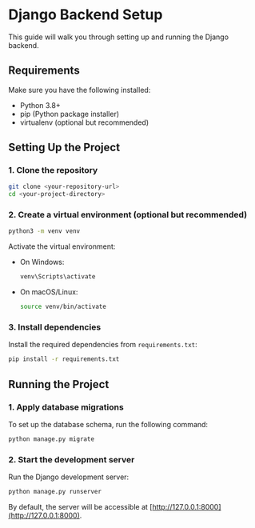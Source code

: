 
# Django Backend Setup

This guide will walk you through setting up and running the Django backend.

## Requirements

Make sure you have the following installed:

- Python 3.8+
- pip (Python package installer)
- virtualenv (optional but recommended)

## Setting Up the Project

### 1. Clone the repository

```bash
git clone <your-repository-url>
cd <your-project-directory>
```

### 2. Create a virtual environment (optional but recommended)

```bash
python3 -m venv venv
```

Activate the virtual environment:

- On Windows:
  ```bash
  venv\Scripts\activate
  ```

- On macOS/Linux:
  ```bash
  source venv/bin/activate
  ```

### 3. Install dependencies

Install the required dependencies from `requirements.txt`:

```bash
pip install -r requirements.txt
```

## Running the Project

### 1. Apply database migrations

To set up the database schema, run the following command:

```bash
python manage.py migrate
```

### 2. Start the development server

Run the Django development server:

```bash
python manage.py runserver
```

By default, the server will be accessible at [http://127.0.0.1:8000](http://127.0.0.1:8000).
